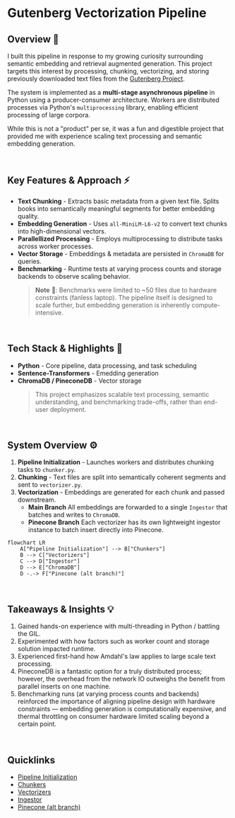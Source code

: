 # Gutenberg Vectorization Pipeline

## Overview 🔎

I built this pipeline in response to my growing curiosity surrounding semantic embedding and retrieval augmented generation. This project targets this interest by processing, chunking, vectorizing, and storing previously downloaded text files from the [Gutenberg Project](https://www.gutenberg.org/).

The system is implemented as a **multi-stage asynchronous pipeline** in Python using a producer-consumer architecture. Workers are distributed processes via Python's `multiprocessing` library, enabling efficient processing of large corpora.

While this is not a "product" per se, it was a fun and digestible project that provided me with experience scaling text processing and semantic embedding generation.

<br>

## Key Features & Approach ⚡️

- **Text Chunking** - Extracts basic metadata from a given text file. Splits books into semantically meaningful segments for better embedding quality.
- **Embedding Generation** - Uses `all-MiniLM-L6-v2` to convert text chunks into high-dimensional vectors.
- **Parallellized Processing** - Employs multiprocessing to distribute tasks across worker processes.
- **Vector Storage** - Embeddings & metadata are persisted in `ChromaDB` for queries.
- **Benchmarking** - Runtime tests at varying process counts and storage backends to observe scaling behavior.
  > **Note** 📝: Benchmarks were limited to ~50 files due to hardware constraints (fanless laptop). The pipeline itself is designed to scale further, but embedding generation is inherently compute-intensive.

<br>

## Tech Stack & Highlights 🧰

- **Python** - Core pipeline, data processing, and task scheduling
- **Sentence-Transformers** - Emedding generation
- **ChromaDB / PineconeDB** - Vector storage
  > This project emphasizes scalable text processing, semantic understanding, and benchmarking trade-offs, rather than end-user deployment.

<br>

## System Overview ⚙️

1. **Pipeline Initialization** - Launches workers and distributes chunking tasks to `chunker.py`.
2. **Chunking** - Text files are split into semantically coherent segments and sent to `vectorizer.py`.
3. **Vectorization** - Embeddings are generated for each chunk and passed downstream.
   - **Main Branch** All embeddings are forwarded to a single `Ingestor` that batches and writes to `ChromaDB`.
   - **Pinecone Branch** Each vectorizer has its own lightweight ingestor instance to batch insert directly into Pinecone.

```mermaid
flowchart LR
    A["Pipeline Initialization"] --> B["Chunkers"]
    B --> C["Vectorizers"]
    C --> D["Ingestor"]
    D --> E["ChromaDB"]
    D -.-> F["Pinecone (alt branch)"]
```

<br>

## Takeaways & Insights 💡

1. Gained hands-on experience with multi-threading in Python / battling the GIL.
2. Experimented with how factors such as worker count and storage solution impacted runtime.
3. Experienced first-hand how Amdahl's law applies to large scale text processing.
4. PineconeDB is a fantastic option for a truly distributed process; however, the overhead from the network IO outweighs the benefit from parallel inserts on one machine.
5. Benchmarking runs (at varying process counts and backends) reinforced the importance of aligning pipeline design with hardware constraints — embedding generation is computationally expensive, and thermal throttling on consumer hardware limited scaling beyond a certain point.

<br>

## Quicklinks

- [Pipeline Initialization](src/main.py)
- [Chunkers](src/chunker.py)
- [Vectorizers](src/vectorizer.py)
- [Ingestor](src/ingestor.py)
- [Pinecone (alt branch)](https://github.com/dev-pigeon/text-vectorization-pipeline/tree/pinecone)
